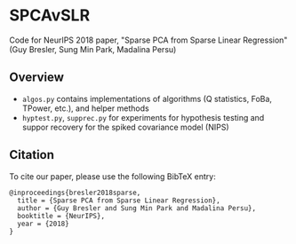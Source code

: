 # SPCAvSLR
Code for NeurIPS 2018 paper, "Sparse PCA from Sparse Linear Regression" (Guy Bresler, Sung Min Park, Madalina Persu)

## Overview
- `algos.py`  contains implementations of algorithms (Q statistics, FoBa, TPower, etc.), and helper methods
- `hyptest.py`, `supprec.py` for experiments for hypothesis testing and suppor recovery for the spiked covariance model (NIPS)


## Citation
To cite our paper, please use the following BibTeX entry:
```
@inproceedings{bresler2018sparse,
  title = {Sparse PCA from Sparse Linear Regression},
  author = {Guy Bresler and Sung Min Park and Madalina Persu},
  booktitle = {NeurIPS},
  year = {2018}
}
```